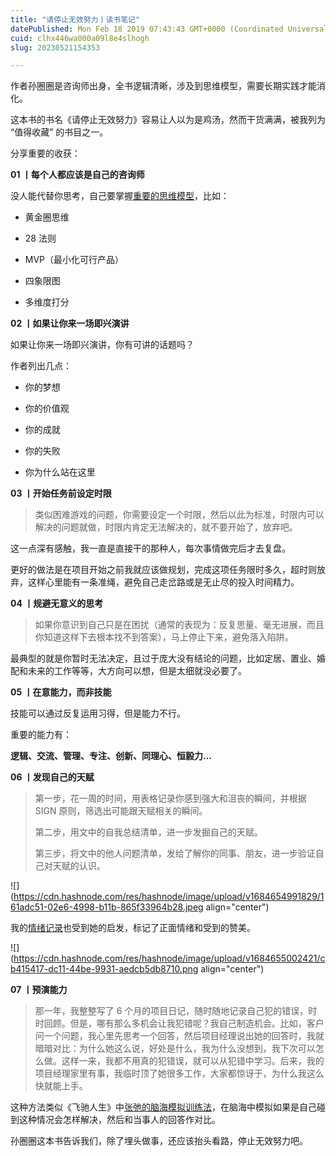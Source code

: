 ```yaml
---
title: "请停止无效努力丨读书笔记"
datePublished: Mon Feb 18 2019 07:43:43 GMT+0000 (Coordinated Universal Time)
cuid: clhx446wa000a09l8e4slhogh
slug: 20230521154353

---
```


作者孙圈圈是咨询师出身，全书逻辑清晰，涉及到思维模型，需要长期实践才能消化。

这本书的书名《请停止无效努力》容易让人以为是鸡汤，然而干货满满，被我列为 “值得收藏” 的书目之一。

分享重要的收获：

**01 丨每个人都应该是自己的咨询师**

没人能代替你思考，自己要掌握[重要的思维模型](http://mp.weixin.qq.com/s?__biz=MzI3MzU5MDA1OQ==&mid=2247485111&idx=1&sn=2cf5caa5f1d759e258541debd89934d8&chksm=eb21b4f3dc563de5674a17ecbdc84ee69dfd4ee65e7b0963be4000b00f623cc93c414dfdfbf8&scene=21#wechat_redirect)，比如：

* 黄金圈思维
    
* 28 法则
    
* MVP（最小化可行产品）
    
* 四象限图
    
* 多维度打分
    

**02 丨如果让你来一场即兴演讲**

如果让你来一场即兴演讲，你有可讲的话题吗？

作者列出几点：

* 你的梦想
    
* 你的价值观
    
* 你的成就
    
* 你的失败
    
* 你为什么站在这里
    

**03 丨开始任务前设定时限**

> 类似困难游戏的问题，你需要设定一个时限，然后以此为标准，时限内可以解决的问题就做，时限内肯定无法解决的，就不要开始了，放弃吧。

这一点深有感触，我一直是直接干的那种人，每次事情做完后才去复盘。

更好的做法是在项目开始之前我就应该做规划，完成这项任务限时多久，超时则放弃，这样心里能有一条准绳，避免自己走岔路或是无止尽的投入时间精力。

**04 丨规避无意义的思考**

> 如果你意识到自己只是在困扰（通常的表现为：反复思量、毫无进展，而且你知道这样下去根本找不到答案），马上停止下来，避免落入陷阱。

最典型的就是你暂时无法决定，且过于庞大没有结论的问题，比如定居、置业、婚配和未来的工作等等，大方向可以想，但是太细就没必要了。

**05 丨在意能力，而非技能**

技能可以通过反复运用习得，但是能力不行。

重要的能力有：

**逻辑、交流、管理、专注、创新、同理心、恒毅力...**

**06 丨发现自己的天赋**

> 第一步，花一周的时间，用表格记录你感到强大和沮丧的瞬间，并根据 SIGN 原则，筛选出可能跟天赋相关的瞬间。  
> 
> 第二步，用文中的自我总结清单，进一步发掘自己的天赋。
> 
> 第三步，将文中的他人问题清单，发给了解你的同事、朋友，进一步验证自己对天赋的认识。

![](https://cdn.hashnode.com/res/hashnode/image/upload/v1684654991829/161adc51-02e6-4998-b11b-865f33964b28.jpeg align="center")

我的[情绪记录](http://mp.weixin.qq.com/s?__biz=MzI3MzU5MDA1OQ==&mid=2247485141&idx=1&sn=78ea70af72645dfd17f7d8fa7749c7b7&chksm=eb21b491dc563d87687a2423c12e6e10ad89d18e24fd4bb3b19b1aadfea23c303767526d553c&scene=21#wechat_redirect)也受到她的启发，标记了正面情绪和受到的赞美。

![](https://cdn.hashnode.com/res/hashnode/image/upload/v1684655002421/cb415417-dc11-44be-9931-aedcb5db8710.png align="center")

**07 丨预演能力**

> 那一年，我整整写了 6 个月的项目日记，随时随地记录自己犯的错误，时时回顾。但是，哪有那么多机会让我犯错呢？我自己制造机会。比如，客户问一个问题，我心里先思考一个回答，然后项目经理说出她的回答时，我就暗暗对比：为什么她这么说，好处是什么，我为什么没想到，我下次可以怎么做。这样一来，我都不用真的犯错误，就可以从犯错中学习。后来，我的项目经理家里有事，我临时顶了她很多工作，大家都惊讶于，为什么我这么快就能上手。

这种方法类似《飞驰人生》中[张弛的脑海模拟训练法](http://mp.weixin.qq.com/s?__biz=MzI3MzU5MDA1OQ==&mid=2247485211&idx=1&sn=f2ecaf793a28e81d02c1cb8f0e304df5&chksm=eb21b55fdc563c497572596be6e4d073263c0bc17e35cd4c6c54ef52ee6416b97469fc0e7ca6&scene=21#wechat_redirect)，在脑海中模拟如果是自己碰到这种情况会怎样解决，然后和当事人的回答作对比。

孙圈圈这本书告诉我们，除了埋头做事，还应该抬头看路，停止无效努力吧。
